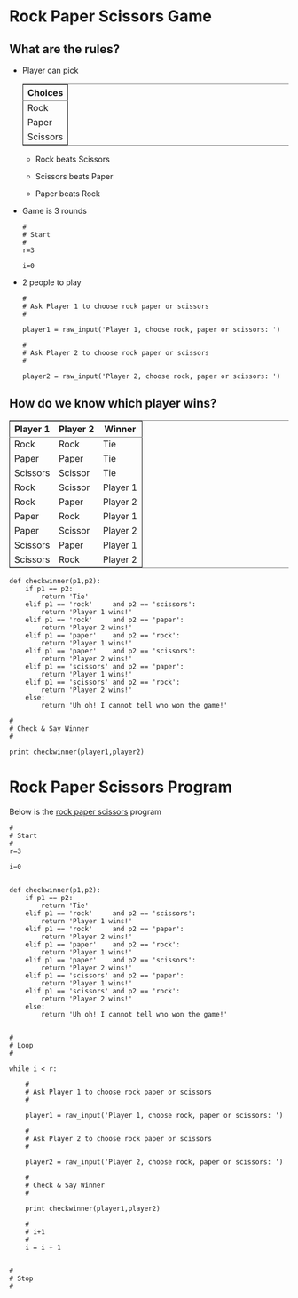Rock Paper Scissors Game
========================

What are the rules?
-------------------

-   Player can pick
    
    <table border="2" cellspacing="0" cellpadding="6" rules="groups" frame="hsides">
    
    
    <colgroup>
    <col  class="org-left" />
    </colgroup>
    <thead>
    <tr>
    <th scope="col" class="org-left">Choices</th>
    </tr>
    </thead>
    
    <tbody>
    <tr>
    <td class="org-left">Rock</td>
    </tr>
    
    
    <tr>
    <td class="org-left">Paper</td>
    </tr>
    
    
    <tr>
    <td class="org-left">Scissors</td>
    </tr>
    </tbody>
    </table>
    
    -   Rock beats Scissors
    
    -   Scissors beats Paper
    
    -   Paper beats Rock

-   Game is 3 rounds
    
        #
        # Start
        #
        r=3
        
        i=0

-   2 people to play
    
        #
        # Ask Player 1 to choose rock paper or scissors
        #
        
        player1 = raw_input('Player 1, choose rock, paper or scissors: ')
    
        #
        # Ask Player 2 to choose rock paper or scissors
        #
        
        player2 = raw_input('Player 2, choose rock, paper or scissors: ')

How do we know which player wins?
---------------------------------

<table border="2" cellspacing="0" cellpadding="6" rules="groups" frame="hsides">


<colgroup>
<col  class="org-left" />

<col  class="org-left" />

<col  class="org-left" />
</colgroup>
<thead>
<tr>
<th scope="col" class="org-left">Player 1</th>
<th scope="col" class="org-left">Player 2</th>
<th scope="col" class="org-left">Winner</th>
</tr>
</thead>

<tbody>
<tr>
<td class="org-left">Rock</td>
<td class="org-left">Rock</td>
<td class="org-left">Tie</td>
</tr>


<tr>
<td class="org-left">Paper</td>
<td class="org-left">Paper</td>
<td class="org-left">Tie</td>
</tr>


<tr>
<td class="org-left">Scissors</td>
<td class="org-left">Scissor</td>
<td class="org-left">Tie</td>
</tr>


<tr>
<td class="org-left">Rock</td>
<td class="org-left">Scissor</td>
<td class="org-left">Player 1</td>
</tr>


<tr>
<td class="org-left">Rock</td>
<td class="org-left">Paper</td>
<td class="org-left">Player 2</td>
</tr>


<tr>
<td class="org-left">Paper</td>
<td class="org-left">Rock</td>
<td class="org-left">Player 1</td>
</tr>


<tr>
<td class="org-left">Paper</td>
<td class="org-left">Scissor</td>
<td class="org-left">Player 2</td>
</tr>


<tr>
<td class="org-left">Scissors</td>
<td class="org-left">Paper</td>
<td class="org-left">Player 1</td>
</tr>


<tr>
<td class="org-left">Scissors</td>
<td class="org-left">Rock</td>
<td class="org-left">Player 2</td>
</tr>
</tbody>
</table>

    def checkwinner(p1,p2):
        if p1 == p2:
            return 'Tie'
        elif p1 == 'rock'     and p2 == 'scissors':
            return 'Player 1 wins!'
        elif p1 == 'rock'     and p2 == 'paper':
            return 'Player 2 wins!'
        elif p1 == 'paper'    and p2 == 'rock':
            return 'Player 1 wins!'
        elif p1 == 'paper'    and p2 == 'scissors':
            return 'Player 2 wins!'
        elif p1 == 'scissors' and p2 == 'paper':
            return 'Player 1 wins!'
        elif p1 == 'scissors' and p2 == 'rock':
            return 'Player 2 wins!'
        else:
            return 'Uh oh! I cannot tell who won the game!'

    #
    # Check & Say Winner
    #
    
    print checkwinner(player1,player2)

Rock Paper Scissors Program
===========================

Below is the [rock paper scissors](rock-paper-scissors.py) program

    #
    # Start
    #
    r=3
    
    i=0
    
    
    def checkwinner(p1,p2):
        if p1 == p2:
            return 'Tie'
        elif p1 == 'rock'     and p2 == 'scissors':
            return 'Player 1 wins!'
        elif p1 == 'rock'     and p2 == 'paper':
            return 'Player 2 wins!'
        elif p1 == 'paper'    and p2 == 'rock':
            return 'Player 1 wins!'
        elif p1 == 'paper'    and p2 == 'scissors':
            return 'Player 2 wins!'
        elif p1 == 'scissors' and p2 == 'paper':
            return 'Player 1 wins!'
        elif p1 == 'scissors' and p2 == 'rock':
            return 'Player 2 wins!'
        else:
            return 'Uh oh! I cannot tell who won the game!'
    
    
    #
    # Loop
    #
    
    while i < r:
    
        #
        # Ask Player 1 to choose rock paper or scissors
        #
    
        player1 = raw_input('Player 1, choose rock, paper or scissors: ')
    
        #
        # Ask Player 2 to choose rock paper or scissors
        #
    
        player2 = raw_input('Player 2, choose rock, paper or scissors: ')
    
        #
        # Check & Say Winner
        #
    
        print checkwinner(player1,player2)
    
        #
        # i+1
        #
        i = i + 1
    
    
    #
    # Stop
    #

